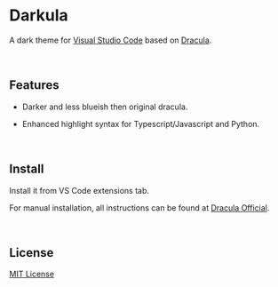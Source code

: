 # Darkula

A dark theme for [Visual Studio Code](http://code.visualstudio.com) based on [Dracula]((https://draculatheme.com/visual-studio-code)).

<br />

## Features
- Darker and less blueish then original dracula.

- Enhanced highlight syntax for Typescript/Javascript and Python.

<br />

## Install

Install it from VS Code extensions tab.

For manual installation, all instructions can be found at [Dracula Official](draculatheme.com/visual-studio-code).

<br />

## License

[MIT License](./LICENSE)

